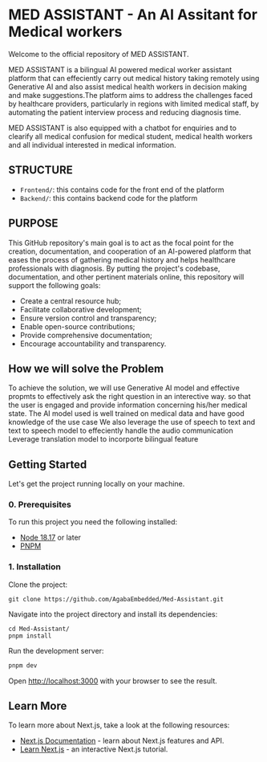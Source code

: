 # MED ASSISTANT - An AI Assitant for Medical workers

Welcome to the official repository of MED ASSISTANT.

MED ASSISTANT is a bilingual AI powered medical worker assistant platform that can effeciently carry out medical history taking remotely using Generative AI and also assist medical health workers in decision making and make suggestions.The platform aims to address the challenges faced by healthcare providers, particularly in regions with limited medical staff, by automating the patient interview process and reducing diagnosis time.

MED ASSISTANT is also equipped with a chatbot for enquiries and to clearify all medical confusion for medical student, medical health workers and all individual interested in medical information.

## STRUCTURE

- `Frontend/`: this contains code for the front end of the platform
- `Backend/`: this contains backend code for the platform

## PURPOSE

This GitHub repository's main goal is to act as the focal point for the creation, documentation, and cooperation of an AI-powered platform that eases the process of gathering medical history and helps healthcare professionals with diagnosis.
By putting the project's codebase, documentation, and other pertinent materials online, this repository will support the following goals:

- Create a central resource hub;
- Facilitate collaborative development;
- Ensure version control and transparency;
- Enable open-source contributions;
- Provide comprehensive documentation;
- Encourage accountability and transparency.

## How we will solve the Problem

To achieve the solution, we will use Generative AI model and effective propmts to effectively ask the right question in an interective way. so that the user is engaged and provide information concerning his/her medical state.
The AI model used is well trained on medical data and have good knowledge of the use case
We also leverage the use of speech to text and text to speech model to effeciently handle the audio communication
Leverage translation model to incorporte bilingual feature

## Getting Started

Let's get the project running locally on your machine.

### 0. Prerequisites

To run this project you need the following installed:

- [Node 18.17](https://nodejs.org/) or later
- [PNPM](https://pnpm.io/installation)

### 1. Installation

Clone the project:

```
git clone https://github.com/AgabaEmbedded/Med-Assistant.git
```

Navigate into the project directory and install its dependencies:

```
cd Med-Assistant/
pnpm install
```

Run the development server:

```bash
pnpm dev
```

Open [http://localhost:3000](http://localhost:3000) with your browser to see the result.

## Learn More

To learn more about Next.js, take a look at the following resources:

- [Next.js Documentation](https://nextjs.org/docs) - learn about Next.js features and API.
- [Learn Next.js](https://nextjs.org/learn) - an interactive Next.js tutorial.
